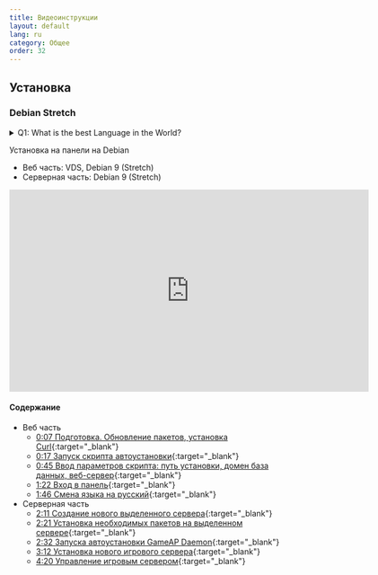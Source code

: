 ```yaml
---
title: Видеоинструкции
layout: default
lang: ru
category: Общее
order: 32
---
```


## Установка

### Debian Stretch

<details markdown="1"> 
  <summary>Q1: What is the best Language in the World? </summary>
   A1: JavaScript 
   **test**
</details>

Установка на панели на Debian

* Веб часть: VDS, Debian 9 (Stretch)
* Серверная часть: Debian 9 (Stretch)

<iframe width="640" height="360" src="https://www.youtube.com/embed/O2ai567dDqE" frameborder="0" allow="accelerometer; autoplay; encrypted-media; gyroscope; picture-in-picture" allowfullscreen></iframe>

#### Содержание

* Веб часть
    * [0:07 Подготовка. Обновление пакетов, установка Curl](https://www.youtube.com/watch?v=O2ai567dDqE&t=7s){:target="_blank"}
    * [0:17 Запуск скрипта автоустановки](https://www.youtube.com/watch?v=O2ai567dDqE&t=17s){:target="_blank"}
    * [0:45 Ввод параметров скрипта: путь установки, домен база данных, веб-сервер](https://www.youtube.com/watch?v=O2ai567dDqE&t=45s){:target="_blank"}
    * [1:22 Вход в панель](https://www.youtube.com/watch?v=O2ai567dDqE&t=82s){:target="_blank"}
    * [1:46 Смена языка на русский](https://www.youtube.com/watch?v=O2ai567dDqE&t=106s){:target="_blank"}
* Серверная часть
    * [2:11 Создание нового выделенного сервера](https://www.youtube.com/watch?v=O2ai567dDqE&t=131s){:target="_blank"}
    * [2:21 Установка необходимых пакетов на выделенном сервере](https://www.youtube.com/watch?v=O2ai567dDqE&t=141s){:target="_blank"}
    * [2:32 Запуска автоустановки GameAP Daemon](https://www.youtube.com/watch?v=O2ai567dDqE&t=152s){:target="_blank"}
    * [3:12 Установка нового игрового сервера](https://www.youtube.com/watch?v=O2ai567dDqE&t=192s){:target="_blank"}
    * [4:20 Управление игровым сервером](https://www.youtube.com/watch?v=O2ai567dDqE&t=260s){:target="_blank"}
